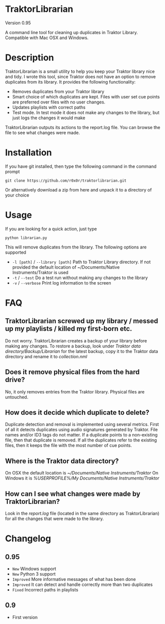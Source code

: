 # TraktorLibrarian 
Version 0.95

A command line tool for cleaning up duplicates in Traktor Library. Compatible with Mac OSX and Windows.

# Description
TraktorLibrarian is a small utility to help you keep your Traktor library nice and tidy. I wrote this tool, since Traktor does not have an option to remove duplicates from its library. It provides the following functionality:

* Removes duplicates from your Traktor library
* Smart choice of which duplicates are kept. Files with user set cue points are preferred over files with no user changes.
* Updates playlists with correct paths
* Test mode. In test mode it does not make any changes to the library, but just logs the changes it would make

TraktorLibrarian outputs its actions to the report.log file. You can browse the file to see what changes were made.

# Installation

If you have git installed, then type the following command in the command prompt

`git clone https://github.com/r0x0r/traktorlibrarian.git`

Or alternatively download a zip from here and unpack it to a directory of your choice

# Usage

If you are looking for a quick action, just type 

`python librarian.py`

This will remove duplicates from the library. The following options are supported

- `-l [path]` / `--library [path]` Path to Traktor Library directory. If not provided the default location of ~/Documents/Native Instruments/Traktor <latest version>  is used 
- `-t` / `--test` Do a test run without making any changes to the library
- `-v` / `--verbose` Print log information to the screen 


# FAQ

## TraktorLibrarian screwed up my library / messed up my playlists / killed my first-born etc.

Do not worry. TraktorLibrarian creates a backup of your library before making any changes. To restore a backup, look under *Traktor data directory/Backup/Librarian* for the latest backup, copy it to the Traktor data directory and rename it to *collection.nml*

## Does it remove physical files from the hard drive?

No, it only removes entries from the Traktor library. Physical files are untouched.

## How does it decide which duplicate to delete?

Duplicate detection and removal is implemented using several metrics. First of all it detects duplicates  using audio signatures generated by Traktor. File names and/or ID3 tags do not matter. If a duplicate points to a non-existing file, then that duplicate is removed. If all the duplicates refer to the existing files, then it keeps the file with the most number of cue points.

## Where is the Traktor data directory?

On OSX the default location is *~/Documents/Native Instruments/Traktor*
On Windows it is *%USERPROFILE%/My Documents/Native Instruments/Traktor*

## How can I see what changes were made by TraktorLibrarian?

Look in the *report.log* file (located in the same directory as TraktorLibrarian) for all the changes that were made to the library.


# Changelog

## 0.95

- `New` Windows support
- `New` Python 3 support
- `Improved` More informative messages of what has been done
- `Improved` It can detect and handle correctly more than two duplicates
- `Fixed` Incorrect paths in playlists

## 0.9
 - First version

